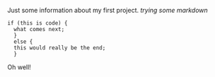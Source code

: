 Just some information about my first project. 
*trying some markdown*

```
if (this is code) {
  what comes next;
  } 
  else {
  this would really be the end;
  }
```
Oh well!
